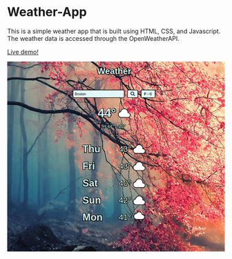 # Weather-App

This is a simple weather app that is built using HTML, CSS, and Javascript. The weather data is accessed through the OpenWeatherAPI. 

[Live demo!](https://eslang50.github.io/Weather-App/)

![Alt text](/images/Screenshot-22.png)